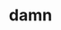 ---
category: 4-letters
denotation: null
name: damn
reference_link: https://www.etymonline.com/word/damn
root_language: null
root_name: null
title: damn
type: free
word_sums:
- respelling: damn
  sum: 'Damn + '
---